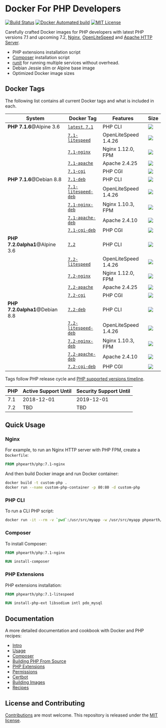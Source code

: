 # Docker For PHP Developers

[![Build Status](https://img.shields.io/travis/php-earth/docker-php/master.svg?style=plastic)](https://travis-ci.org/php-earth/docker-php) [![Docker Automated build](https://img.shields.io/docker/automated/phpearth/php.svg?style=plastic)](https://hub.docker.com/r/phpearth/php/) [![MIT License](https://img.shields.io/github/license/php-earth/docker-php.svg?style=plastic "MIT License")](https://github.com/php-earth/docker-php/blob/master/LICENSE)

Carefully crafted Docker images for PHP developers with latest PHP versions 7.1 and upcoming 7.2, [Nginx](https://nginx.org/), [OpenLiteSpeed](http://open.litespeedtech.com/) and [Apache HTTP Server](https://httpd.apache.org/).

* PHP extensions installation script
* [Composer](https://getcomposer.org) installation script
* [runit](http://smarden.org/runit/) for running multiple services without overhead.
* Debian Jessie slim or Alpine base image
* Optimized Docker image sizes

## Docker Tags

The following list contains all current Docker tags and what is included in each.

| System | Docker Tag | Features | Size |
| ------ | ---------- | -------- | ---- |
| **PHP 7.1.6**@Alpine 3.6 | [`latest`, `7.1`](https://github.com/php-earth/docker-php/tree/master/docker/Dockerfile-7.1) | PHP CLI | [![](https://images.microbadger.com/badges/image/phpearth/php.svg)](https://microbadger.com/images/phpearth/php "Image size") |
| | [`7.1-litespeed`](https://github.com/php-earth/docker-php/tree/master/docker/Dockerfile-7.1-litespeed) | OpenLiteSpeed 1.4.26 | [![](https://images.microbadger.com/badges/image/phpearth/php:7.1-litespeed.svg)](https://microbadger.com/images/phpearth/php:7.1-litespeed "Image size") |
| | [`7.1-nginx`](https://github.com/php-earth/docker-php/tree/master/docker/Dockerfile-7.1-nginx) | Nginx 1.12.0, FPM | [![](https://images.microbadger.com/badges/image/phpearth/php:7.1-nginx.svg)](https://microbadger.com/images/phpearth/php:7.1-nginx "Image size") |
| | [`7.1-apache`](https://github.com/php-earth/docker-php/tree/master/docker/Dockerfile-7.1-apache) | Apache 2.4.25 | [![](https://images.microbadger.com/badges/image/phpearth/php:7.1-apache.svg)](https://microbadger.com/images/phpearth/php:7.1-apache "Image size") |
| | [`7.1-cgi`](https://github.com/php-earth/docker-php/tree/master/docker/Dockerfile-7.1-cgi) | PHP CGI | [![](https://images.microbadger.com/badges/image/phpearth/php:7.1-cgi.svg)](https://microbadger.com/images/phpearth/php:7.1-cgi "Image size") |
| **PHP 7.1.6**@Debian 8.8 | [`7.1-deb`](https://github.com/php-earth/docker-php/tree/master/docker/Dockerfile-7.1-deb) | PHP CLI | [![](https://images.microbadger.com/badges/image/phpearth/php:7.1-deb.svg)](https://microbadger.com/images/phpearth/php:7.1-deb "Image size") |
| | [`7.1-litespeed-deb`](https://github.com/php-earth/docker-php/tree/master/docker/Dockerfile-7.1-litespeed-deb) | OpenLiteSpeed 1.4.26 | [![](https://images.microbadger.com/badges/image/phpearth/php:7.1-litespeed-deb.svg)](https://microbadger.com/images/phpearth/php:7.1-litespeed-deb "Image size") |
| | [`7.1-nginx-deb`](https://github.com/php-earth/docker-php/tree/master/docker/Dockerfile-7.1-nginx-deb) | Nginx 1.10.3, FPM | [![](https://images.microbadger.com/badges/image/phpearth/php:7.1-nginx-deb.svg)](https://microbadger.com/images/phpearth/php:7.1-nginx-deb "Image size") |
| | [`7.1-apache-deb`](https://github.com/php-earth/docker-php/tree/master/docker/Dockerfile-7.1-apache-deb) | Apache 2.4.10 | [![](https://images.microbadger.com/badges/image/phpearth/php:7.1-apache-deb.svg)](https://microbadger.com/images/phpearth/php:7.1-apache-deb "Image size") |
| | [`7.1-cgi-deb`](https://github.com/php-earth/docker-php/tree/master/docker/Dockerfile-7.1-cgi-deb) | PHP CGI | [![](https://images.microbadger.com/badges/image/phpearth/php:7.1-cgi-deb.svg)](https://microbadger.com/images/phpearth/php:7.1-cgi-deb "Image size") |
| **PHP 7.2.0alpha1**@Alpine 3.6 | [`7.2`](https://github.com/php-earth/docker-php/tree/master/docker/Dockerfile-7.2) | PHP CLI | [![](https://images.microbadger.com/badges/image/phpearth/php:7.2.svg)](https://microbadger.com/images/phpearth/php:7.2 "Image size") |
| | [`7.2-litespeed`](https://github.com/php-earth/docker-php/tree/master/docker/Dockerfile-7.2-litespeed) | OpenLiteSpeed 1.4.26 | [![](https://images.microbadger.com/badges/image/phpearth/php:7.2-litespeed.svg)](https://microbadger.com/images/phpearth/php:7.2-litespeed "Image size") |
| | [`7.2-nginx`](https://github.com/php-earth/docker-php/tree/master/docker/Dockerfile-7.2-nginx) | Nginx 1.12.0, FPM | [![](https://images.microbadger.com/badges/image/phpearth/php:7.2-nginx.svg)](https://microbadger.com/images/phpearth/php:7.2-nginx "Image size") |
| | [`7.2-apache`](https://github.com/php-earth/docker-php/tree/master/docker/Dockerfile-7.2-apache) | Apache 2.4.25 | [![](https://images.microbadger.com/badges/image/phpearth/php:7.2-apache.svg)](https://microbadger.com/images/phpearth/php:7.2-apache "Image size") |
| | [`7.2-cgi`](https://github.com/php-earth/docker-php/tree/master/docker/Dockerfile-7.2-cgi) | PHP CGI | [![](https://images.microbadger.com/badges/image/phpearth/php:7.2-cgi.svg)](https://microbadger.com/images/phpearth/php:7.2-cgi "Image size") |
| **PHP 7.2.0alpha1**@Debian 8.8 | [`7.2-deb`](https://github.com/php-earth/docker-php/tree/master/docker/Dockerfile-7.2-deb) | PHP CLI | [![](https://images.microbadger.com/badges/image/phpearth/php:7.2-deb.svg)](https://microbadger.com/images/phpearth/php:7.2-deb "Image size") |
| | [`7.2-litespeed-deb`](https://github.com/php-earth/docker-php/tree/master/docker/Dockerfile-7.2-litespeed-deb) | OpenLiteSpeed 1.4.26 | [![](https://images.microbadger.com/badges/image/phpearth/php:7.2-litespeed-deb.svg)](https://microbadger.com/images/phpearth/php:7.2-litespeed-deb "Image size") |
| | [`7.2-nginx-deb`](https://github.com/php-earth/docker-php/tree/master/docker/Dockerfile-7.2-nginx-deb) | Nginx 1.10.3, FPM | [![](https://images.microbadger.com/badges/image/phpearth/php:7.2-nginx-deb.svg)](https://microbadger.com/images/phpearth/php:7.2-nginx-deb "Image size") |
| | [`7.2-apache-deb`](https://github.com/php-earth/docker-php/tree/master/docker/Dockerfile-7.2-apache-deb) | Apache 2.4.10 | [![](https://images.microbadger.com/badges/image/phpearth/php:7.2-apache-deb.svg)](https://microbadger.com/images/phpearth/php:7.2-apache-deb "Image size") |
| | [`7.2-cgi-deb`](https://github.com/php-earth/docker-php/tree/master/docker/Dockerfile-7.2-cgi-deb) | PHP CGI | [![](https://images.microbadger.com/badges/image/phpearth/php:7.2-cgi-deb.svg)](https://microbadger.com/images/phpearth/php:7.2-cgi-deb "Image size") |

Tags follow PHP release cycle and [PHP supported versions timeline](http://php.net/supported-versions.php).

| PHP | Active Support Until | Security Support Until |
| --- | -------------------- | ---------------------- |
| 7.1 | 2018-12-01           | 2019-12-01             |
| 7.2 | TBD                  | TBD                    |

## Quick Usage

### Nginx

For example, to run an Nginx HTTP server with PHP FPM, create a `Dockerfile`:

```Dockerfile
FROM phpearth/php:7.1-nginx
```

And then build Docker image and run Docker container:

```bash
docker build -t custom-php .
docker run --name custom-php-container -p 80:80 -d custom-php
```

### PHP CLI

To run a CLI PHP script:

```bash
docker run -it --rm -v `pwd`:/usr/src/myapp -w /usr/src/myapp phpearth/php php script.php
```

### Composer

To install Composer:

```Dockerfile
FROM phpearth/php:7.1-nginx

RUN install-composer
```

### PHP Extensions

PHP extensions installation:

```Dockerfile
FROM phpearth/php:7.1-litespeed

RUN install-php-ext libsodium intl pdo_mysql
```

## Documentation

A more detailed documentation and cookbook with Docker and PHP recipes:

* [Intro](https://github.com/php-earth/docker-php/blob/master/docs/01-intro.md)
* [Usage](https://github.com/php-earth/docker-php/blob/master/docs/02-usage.md)
* [Composer](https://github.com/php-earth/docker-php/blob/master/docs/03-composer.md)
* [Building PHP From Source](https://github.com/php-earth/docker-php/blob/master/docs/04-php.md)
* [PHP Extensions](https://github.com/php-earth/docker-php/blob/master/docs/05-php-extensions.md)
* [Permissions](https://github.com/php-earth/docker-php/blob/master/docs/06-permissions.md)
* [Certbot](https://github.com/php-earth/docker-php/blob/master/docs/07-certbot.md)
* [Building Images](https://github.com/php-earth/docker-php/blob/master/docs/08-build.md)
* [Recipes](https://github.com/php-earth/docker-php/blob/master/docs/09-recipes.md)

## License and Contributing

[Contributions](https://github.com/php-earth/docker-php/blob/master/CONTRIBUTING.md) are most welcome. This repository is released under the [MIT license](https://github.com/php-earth/docker-php/blob/master/LICENSE).
